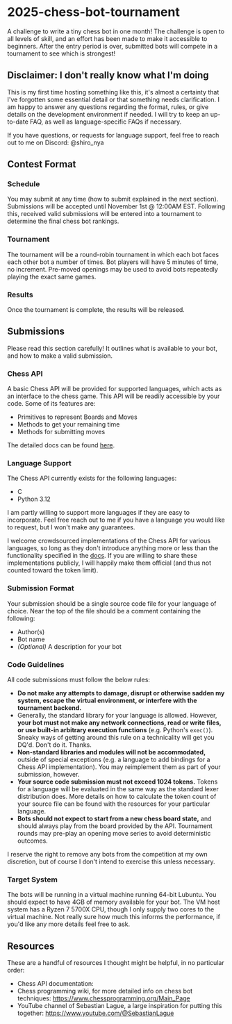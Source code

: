 # 2025-chess-bot-tournament
A challenge to write a tiny chess bot in one month! The challenge is open to all levels of skill, and an effort has been made to make it accessible to beginners. After the entry period is over, submitted bots will compete in a tournament to see which is strongest! 

## Disclaimer: I don't really know what I'm doing
This is my first time hosting something like this, it's almost a certainty that I've forgotten some essential detail or that something needs clarification. I am happy to answer any questions regarding the format, rules, or give details on the development environment if needed. I will try to keep an up-to-date FAQ, as well as language-specific FAQs if necessary.

If you have questions, or requests for language support, feel free to reach out to me on Discord: @shiro_nya

## Contest Format
### Schedule
You may submit at any time (how to submit explained in the next section). Submissions will be accepted until November 1st @ 12:00AM EST. Following this, received valid submissions will be entered into a tournament to determine the final chess bot rankings.
### Tournament
The tournament will be a round-robin tournament in which each bot faces each other bot a number of times. Bot players will have 5 minutes of time, no increment. Pre-moved openings may be used to avoid bots repeatedly playing the exact same games.
### Results
Once the tournament is complete, the results will be released.

## Submissions
Please read this section carefully! It outlines what is available to your bot, and how to make a valid submission.
### Chess API
A basic Chess API will be provided for supported languages, which acts as an interface to the chess game. This API will be readily accessible by your code. Some of its features are:

- Primitives to represent Boards and Moves
- Methods to get your remaining time
- Methods for submitting moves

The detailed docs can be found [here](API_LINK_HERE).
### Language Support
The Chess API currently exists for the following languages:

- C
- Python 3.12

I am partly willing to support more languages if they are easy to incorporate. Feel free reach out to me if you have a language you would like to request, but I won't make any guarantees.

I welcome crowdsourced implementations of the Chess API for various languages, so long as they don't introduce anything more or less than the functionality specified in the [docs](API_LINK_HERE). If you are willing to share these implementations publicly, I will happily make them official (and thus not counted toward the token limit).
### Submission Format
Your submission should be a single source code file for your language of choice. Near the top of the file should be a comment containing the following:

- Author(s)
- Bot name
- *(Optional)* A description for your bot
### Code Guidelines
All code submissions must follow the below rules:

- **Do not make any attempts to damage, disrupt or otherwise sadden my system, escape the virtual environment, or interfere with the tournament backend.**
- Generally, the standard library for your language is allowed. However, **your bot must not make any network connections, read or write files, or use built-in arbitrary execution functions** (e.g. Python's `exec()`). Sneaky ways of getting around this rule on a technicality will get you DQ'd. Don't do it. Thanks.
- **Non-standard libraries and modules will not be accommodated,** outside of special exceptions (e.g. a language to add bindings for a Chess API implementation). You may reimplement them as part of your submission, however.
- **Your source code submission must not exceed 1024 tokens.** Tokens for a language will be evaluated in the same way as the standard lexer distribution does. More details on how to calculate the token count of your source file can be found with the resources for your particular language.
- **Bots should not expect to start from a new chess board state,** and should always play from the board provided by the API. Tournament rounds may pre-play an opening move series to avoid deterministic outcomes.

I reserve the right to remove any bots from the competition at my own discretion, but of course I don't intend to exercise this unless necessary.
### Target System
The bots will be running in a virtual machine running 64-bit Lubuntu. You should expect to have 4GB of memory available for your bot. The VM host system has a Ryzen 7 5700X CPU, though I only supply two cores to the virtual machine. Not really sure how much this informs the performance, if you'd like any more details feel free to ask.

## Resources
These are a handful of resources I thought might be helpful, in no particular order:

- Chess API documentation:
- Chess programming wiki, for more detailed info on chess bot techniques: https://www.chessprogramming.org/Main_Page
- YouTube channel of Sebastian Lague, a large inspiration for putting this together: https://www.youtube.com/@SebastianLague
